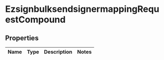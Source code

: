 
# EzsignbulksendsignermappingRequestCompound

## Properties
| Name | Type | Description | Notes |
| ------------ | ------------- | ------------- | ------------- |



